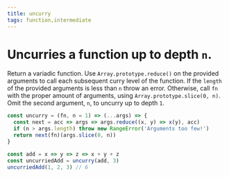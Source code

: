 ```yaml
---
title: uncurry
tags: function,intermediate
---
```


# Uncurries a function up to depth `n`.

Return a variadic function.
Use `Array.prototype.reduce()` on the provided arguments to call each subsequent curry level of the function.
If the `length` of the provided arguments is less than `n` throw an error.
Otherwise, call `fn` with the proper amount of arguments, using `Array.prototype.slice(0, n)`.
Omit the second argument, `n`, to uncurry up to depth `1`.

```js
const uncurry = (fn, n = 1) => (...args) => {
  const next = acc => args => args.reduce((x, y) => x(y), acc)
  if (n > args.length) throw new RangeError('Arguments too few!')
  return next(fn)(args.slice(0, n))
}
```

```js
const add = x => y => z => x + y + z
const uncurriedAdd = uncurry(add, 3)
uncurriedAdd(1, 2, 3) // 6
```
